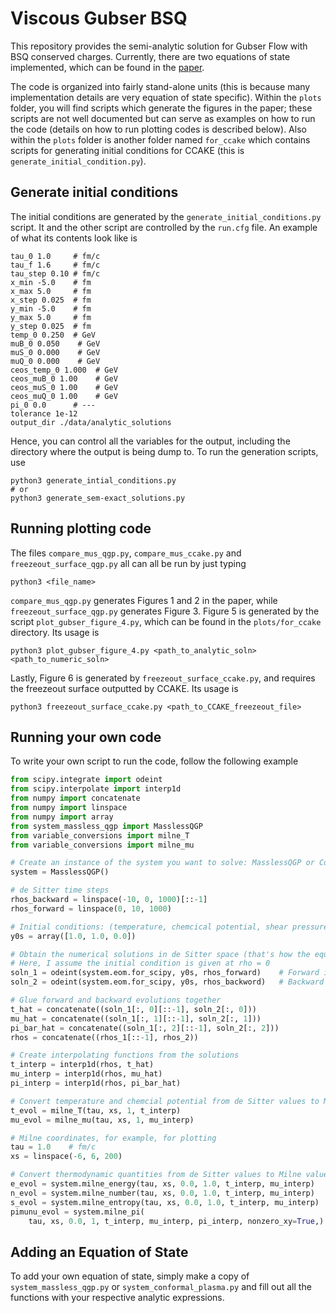 # Viscous Gubser BSQ

This repository provides the semi-analytic solution for Gubser Flow with BSQ conserved charges.
Currently, there are two equations of state implemented, which can be found in the [paper]().

The code is organized into fairly stand-alone units (this is because many implementation details are very equation of state specific).
Within the `plots` folder, you will find scripts which generate the figures in the paper; these scripts are not well documented but can serve as examples on how to run the code (details on how to run plotting codes is described below).
Also within the `plots` folder is another folder named `for_ccake` which contains scripts for generating initial conditions for CCAKE (this is `generate_initial_condition.py`).

## Generate initial conditions

The initial conditions are generated by the `generate_initial_conditions.py` script.
It and the other script are controlled by the `run.cfg` file.
An example of what its contents look like is

```terminal
tau_0 1.0     # fm/c
tau_f 1.6     # fm/c
tau_step 0.10 # fm/c
x_min -5.0    # fm
x_max 5.0     # fm
x_step 0.025  # fm
y_min -5.0    # fm
y_max 5.0     # fm
y_step 0.025  # fm
temp_0 0.250  # GeV
muB_0 0.050    # GeV
muS_0 0.000    # GeV
muQ_0 0.000    # GeV
ceos_temp_0 1.000  # GeV
ceos_muB_0 1.00    # GeV
ceos_muS_0 1.00    # GeV
ceos_muQ_0 1.00    # GeV
pi_0 0.0      # ---
tolerance 1e-12
output_dir ./data/analytic_solutions
```

Hence, you can control all the variables for the output, including the directory where the output is being dump to.
To run the generation scripts, use 
```terminal
python3 generate_intial_conditions.py
# or
python3 generate_sem-exact_solutions.py
```

## Running plotting code

The files `compare_mus_qgp.py`, `compare_mus_ccake.py` and `freezeout_surface_qgp.py` all can all be run by just typing 
```terminal
python3 <file_name>
```
`compare_mus_qgp.py` generates Figures 1 and 2 in the paper, while `freezeout_surface_qgp.py` generates Figure 3.
Figure 5 is generated by the script `plot_gubser_figure_4.py`, which can be found in the `plots/for_ccake` directory.
Its usage is 
```terminal
python3 plot_gubser_figure_4.py <path_to_analytic_soln> <path_to_numeric_soln>
```
Lastly, Figure 6 is generated by `freezeout_surface_ccake.py`, and requires the freezeout surface outputted by CCAKE.
Its usage is
```terminal 
python3 freezeout_surface_ccake.py <path_to_CCAKE_freezeout_file>
```

## Running your own code

To write your own script to run the code, follow the following example

```python
from scipy.integrate import odeint
from scipy.interpolate import interp1d
from numpy import concatenate
from numpy import linspace
from numpy import array
from system_massless_qgp import MasslessQGP
from variable_conversions import milne_T
from variable_conversions import milne_mu

# Create an instance of the system you want to solve: MasslessQGP or ConformalPlasma
system = MasslessQGP()

# de Sitter time steps
rhos_backward = linspace(-10, 0, 1000)[::-1]
rhos_forward = linspace(0, 10, 1000)

# Initial conditions: (temperature, chemcical potential, shear pressure)
y0s = array([1.0, 1.0, 0.0])

# Obtain the numerical solutions in de Sitter space (that's how the equations are implemented)
# Here, I assume the initial condition is given at rho = 0
soln_1 = odeint(system.eom.for_scipy, y0s, rhos_forward)    # Forward in de Sitter time 
soln_2 = odeint(system.eom.for_scipy, y0s, rhos_backword)   # Backward in de Sitter time

# Glue forward and backward evolutions together
t_hat = concatenate((soln_1[:, 0][::-1], soln_2[:, 0]))       
mu_hat = concatenate((soln_1[:, 1][::-1], soln_2[:, 1]))
pi_bar_hat = concatenate((soln_1[:, 2][::-1], soln_2[:, 2]))
rhos = concatenate((rhos_1[::-1], rhos_2))

# Create interpolating functions from the solutions
t_interp = interp1d(rhos, t_hat)
mu_interp = interp1d(rhos, mu_hat)
pi_interp = interp1d(rhos, pi_bar_hat)

# Convert temperature and chemcial potential from de Sitter values to Milne values
t_evol = milne_T(tau, xs, 1, t_interp)
mu_evol = milne_mu(tau, xs, 1, mu_interp)

# Milne coordinates, for example, for plotting
tau = 1.0    # fm/c
xs = linspace(-6, 6, 200)

# Convert thermodynamic quantities from de Sitter values to Milne values
e_evol = system.milne_energy(tau, xs, 0.0, 1.0, t_interp, mu_interp)
n_evol = system.milne_number(tau, xs, 0.0, 1.0, t_interp, mu_interp)
s_evol = system.milne_entropy(tau, xs, 0.0, 1.0, t_interp, mu_interp)
pimunu_evol = system.milne_pi(
    tau, xs, 0.0, 1, t_interp, mu_interp, pi_interp, nonzero_xy=True,)
```

## Adding an Equation of State

To add your own equation of state, simply make a copy of `system_massless_qgp.py` or `system_conformal_plasma.py` and fill out all the functions with your respective analytic expressions.
    
